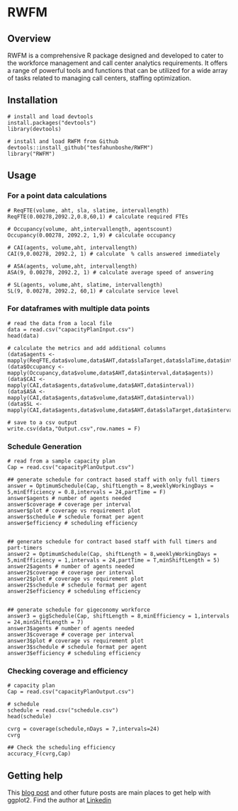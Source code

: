 # RWFM

## Overview
RWFM is a comprehensive R package designed and developed to cater to the workforce management and call center analytics requirements. It offers a range of powerful tools and functions that can be utilized for a wide array of tasks related to managing call centers, staffing optimization.

## Installation
```
# install and load devtools
install.packages("devtools")
library(devtools)

# install and load RWFM from Github
devtools::install_github("tesfahunboshe/RWFM")
library("RWFM")
```
## Usage

### For a point data calculations
```
# ReqFTE(volume, aht, sla, slatime, intervallength)
ReqFTE(0.00278,2092.2,0.8,60,1) # calculate required FTEs

# Occupancy(volume, aht,intervallength, agentscount)
Occupancy(0.00278, 2092.2, 1,9) # calculate occupancy

# CAI(agents, volume,aht, intervallength)
CAI(9,0.00278, 2092.2, 1) # calculate  % calls answered immediately

# ASA(agents, volume,aht, intervallength)
ASA(9, 0.00278, 2092.2, 1) # calculate average speed of answering

# SL(agents, volume,aht, slatime, intervallength)
SL(9, 0.00278, 2092.2, 60,1) # calculate service level
```
### For dataframes with multiple data points
```
# read the data from a local file
data = read.csv("capacityPlanInput.csv")
head(data)

# calculate the metrics and add additional columns
(data$agents <- mapply(ReqFTE,data$volume,data$AHT,data$slaTarget,data$slaTime,data$interval))
(data$Occupancy <- mapply(Occupancy,data$volume,data$AHT,data$interval,data$agents))
(data$CAI <- mapply(CAI,data$agents,data$volume,data$AHT,data$interval))
(data$ASA <- mapply(CAI,data$agents,data$volume,data$AHT,data$interval))
(data$SL <- mapply(CAI,data$agents,data$volume,data$AHT,data$slaTarget,data$interval))

# save to a csv output
write.csv(data,"Output.csv",row.names = F)
```
### Schedule Generation
```
# read from a sample capacity plan
Cap = read.csv("capacityPlanOutput.csv")

## generate schedule for contract based staff with only full timers
answer = OptimumSchedule(Cap, shiftLength = 8,weeklyWorkingDays = 5,minEfficiency = 0.8,intervals = 24,partTime = F)
answer$agents # number of agents needed
answer$coverage # coverage per interval
answer$plot # coverage vs requirement plot
answer$schedule # schedule format per agent
answer$efficiency # scheduling efficiency


## generate schedule for contract based staff with full timers and part-timers
answer2 = OptimumSchedule(Cap, shiftLength = 8,weeklyWorkingDays = 5,minEfficiency = 1,intervals = 24,partTime = T,minShiftLength = 5)
answer2$agents # number of agents needed
answer2$coverage # coverage per interval
answer2$plot # coverage vs requirement plot
answer2$schedule # schedule format per agent
answer2$efficiency # scheduling efficiency


## generate schedule for gigeconomy workforce
answer3 = gigSchedule(Cap, shiftLength = 8,minEfficiency = 1,intervals = 24,minShiftLength = 7)
answer3$agents # number of agents needed
answer3$coverage # coverage per interval
answer3$plot # coverage vs requirement plot
answer3$schedule # schedule format per agent
answer3$efficiency # scheduling efficiency
```
### Checking coverage and efficiency
```
# capacity plan
Cap = read.csv("capacityPlanOutput.csv")

# schedule
schedule = read.csv("schedule.csv")
head(schedule)

cvrg = coverage(schedule,nDays = 7,intervals=24)
cvrg

## Check the scheduling efficiency
accuracy_F(cvrg,Cap)
```

## Getting help
This [blog post](https://ttbwfm.com/rwfm-an-r-package-for-wfm-calculations/) and other future posts are main places to get help with ggplot2. Find the author at [Linkedin](https://www.linkedin.com/in/tesfahun-tegene-boshe/)
